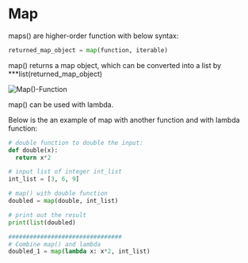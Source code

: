 # Map

maps() are higher-order function with below syntax:

```Python
returned_map_object = map(function, iterable)
```

map() returns a map object, which can be converted into a list by ***list(returned_map_object)

![Map()-Function](https://user-images.githubusercontent.com/79841341/129447756-46aba022-f828-40f4-9a0a-410756fbb131.gif)

map() can be used with lambda.

Below is the an example of map with another function and with lambda function:

```Python
# double function to double the input:
def double(x):
  return x*2

# input list of integer int_list
int_list = [3, 6, 9]

# map() with double function
doubled = map(double, int_list)

# print out the result
print(list(doubled)

################################
# Combine map() and lambda
doubled_1 = map(lambda x: x*2, int_list)
```
